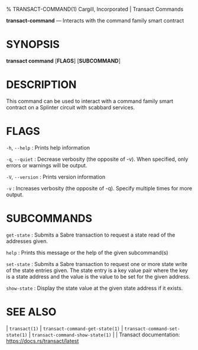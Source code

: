 % TRANSACT-COMMAND(1) Cargill, Incorporated | Transact Commands
<!--
  Copyright 2018-2021 Cargill Incorporated
  Licensed under Creative Commons Attribution 4.0 International License
  https://creativecommons.org/licenses/by/4.0/
-->

**transact-command** — Interacts with the command family smart contract

SYNOPSIS
========
**transact command** \[**FLAGS**\] \[**SUBCOMMAND**\]

DESCRIPTION
===========
This command can be used to interact with a command family smart contract on a
Splinter circuit with scabbard services.

FLAGS
=====
`-h`, `--help`
: Prints help information

`-q`, `--quiet`
: Decrease verbosity (the opposite of -v). When specified, only errors or
  warnings will be output.

`-V`, `--version`
: Prints version information

`-v`
: Increases verbosity (the opposite of -q). Specify multiple times for more
  output.

SUBCOMMANDS
===========
`get-state`
: Submits a Sabre transaction to request a state read of the addresses given.

`help`
:  Prints this message or the help of the given subcommand(s)

`set-state`
: Submits a Sabre transaction to request one or more state write of the state
  entries given. The state entry is a key value pair where the key is a state
  address and the value is the value to be set for the given address.

`show-state`
: Display the state value at the given state address if it exists.

SEE ALSO
========
| `transact(1)`
| `transact-command-get-state(1)`
| `transact-command-set-state(1)`
| `transact-command-show-state(1)`
|
| Transact documentation: https://docs.rs/transact/latest
